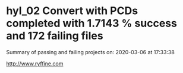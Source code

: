 # hyl_02 Convert with PCDs completed with 1.7143 % success and 172 failing files

Summary of passing and failing projects on: 2020-03-06 at 17:33:38

http://www.ryffine.com
